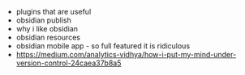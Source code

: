 - plugins that are useful
- obsidian publish
- why i like obsidian
- obsidian resources
- obsidian mobile app - so full featured it is ridiculous
- https://medium.com/analytics-vidhya/how-i-put-my-mind-under-version-control-24caea37b8a5
